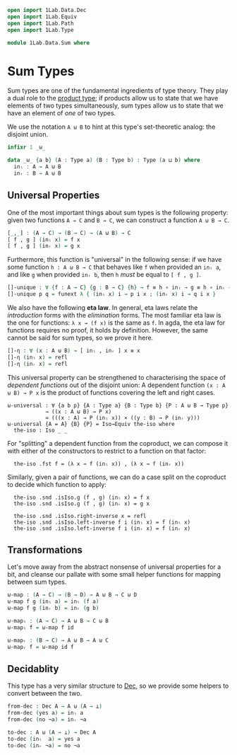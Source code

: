 ```agda
open import 1Lab.Data.Dec
open import 1Lab.Equiv
open import 1Lab.Path
open import 1Lab.Type

module 1Lab.Data.Sum where
```

# Sum Types

Sum types are one of the fundamental ingredients of type theory.
They play a dual role to the [product type](agda://1Lab.Type#_×_);
if products allow us to state that we have elements of two types simultaneously,
sum types allow us to state that we have an element of _one_ of two types.

We use the notation `A ⊎ B` to hint at this type's set-theoretic analog: 
the disjoint union.

```agda
infixr 1 _⊎_

data _⊎_ {a b} (A : Type a) (B : Type b) : Type (a ⊔ b) where
  inₗ : A → A ⊎ B
  inᵣ : B → A ⊎ B
```
<!--
```agda
private variable
    a b c d : Level
    A : Type a
    B : Type b
    C : Type c
    D : Type d
```
-->

## Universal Properties

One of the most important things about sum types is the following property:
given two functions `A → C` and `B → C`, we can construct a function
`A ⊎ B → C`.

```agda
[_,_] : (A → C) → (B → C) → (A ⊎ B) → C
[ f , g ] (inₗ x) = f x
[ f , g ] (inᵣ x) = g x
```

Furthermore, this function is "universal" in the following sense:
if we have some function `h : A ⊎ B → C` that behaves like
`f` when provided an `inₗ a`, and like `g` when provided `inᵣ b`, then
`h` _must_ be equal to `[ f , g ]`.

```agda
[]-unique : ∀ {f : A → C} {g : B → C} {h} → f ≡ h ∘ inₗ → g ≡ h ∘ inᵣ → [ f , g ] ≡ h
[]-unique p q = funext λ { (inₗ x) i → p i x ; (inᵣ x) i → q i x }
```

We also have the following **eta law**. In general, eta laws relate the
_introduction_ forms with the _elimination_ forms. The most familiar eta
law is the one for functions: `λ x → (f x)` is the same as `f`. In agda,
the eta law for functions requires no proof, it holds by definition.
However, the same cannot be said for sum types, so we prove it here.

```agda
[]-η : ∀ (x : A ⊎ B) → [ inₗ , inᵣ ] x ≡ x
[]-η (inₗ x) = refl
[]-η (inᵣ x) = refl
```

This universal property can be strengthened to characterising the space
of _dependent functions_ out of the disjoint union: A dependent function
`(x : A ⊎ B) → P x` is the product of functions covering the left and
right cases.

```
⊎-universal : ∀ {a b p} {A : Type a} {B : Type b} {P : A ⊎ B → Type p}
            → ((x : A ⊎ B) → P x)
            ≃ (((x : A) → P (inₗ x)) × ((y : B) → P (inᵣ y)))
⊎-universal {A = A} {B} {P} = Iso→Equiv the-iso where
  the-iso : Iso _ _
```

For "splitting" a dependent function from the coproduct, we can compose
it with either of the constructors to restrict to a function on that
factor:

```
  the-iso .fst f = (λ x → f (inₗ x)) , (λ x → f (inᵣ x))
```

Similarly, given a pair of functions, we can do a case split on the
coproduct to decide which function to apply:

```
  the-iso .snd .isIso.g (f , g) (inₗ x) = f x
  the-iso .snd .isIso.g (f , g) (inᵣ x) = g x

  the-iso .snd .isIso.right-inverse x = refl
  the-iso .snd .isIso.left-inverse f i (inₗ x) = f (inₗ x)
  the-iso .snd .isIso.left-inverse f i (inᵣ x) = f (inᵣ x)
```

## Transformations

Let's move away from the abstract nonsense of universal properties for a bit,
and cleanse our pallate with some small helper functions for mapping between sum
types.

```agda
⊎-map : (A → C) → (B → D) → A ⊎ B → C ⊎ D
⊎-map f g (inₗ a) = inₗ (f a)
⊎-map f g (inᵣ b) = inᵣ (g b)

⊎-mapₗ : (A → C) → A ⊎ B → C ⊎ B
⊎-mapₗ f = ⊎-map f id

⊎-mapᵣ : (B → C) → A ⊎ B → A ⊎ C
⊎-mapᵣ f = ⊎-map id f
```

## Decidablity

This type has a very similar structure to [Dec](agda://1Lab.Data.Dec#Dec), so
we provide some helpers to convert between the two.

```agda
from-dec : Dec A → A ⊎ (A → ⊥)
from-dec (yes a) = inₗ a
from-dec (no ¬a) = inᵣ ¬a

to-dec : A ⊎ (A → ⊥) → Dec A
to-dec (inₗ  a) = yes a
to-dec (inᵣ ¬a) = no ¬a
```
